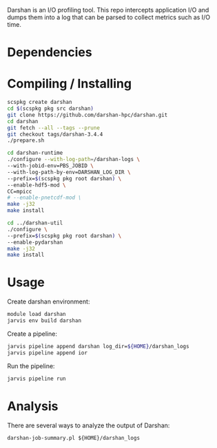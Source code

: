 Darshan is an I/O profiling tool. This repo intercepts application I/O and
dumps them into a log that can be parsed to collect metrics such as I/O time.

# Dependencies

# Compiling / Installing

```bash
scspkg create darshan
cd $(scspkg pkg src darshan)
git clone https://github.com/darshan-hpc/darshan.git
cd darshan
git fetch --all --tags --prune
git checkout tags/darshan-3.4.4
./prepare.sh

cd darshan-runtime
./configure --with-log-path=/darshan-logs \
--with-jobid-env=PBS_JOBID \
--with-log-path-by-env=DARSHAN_LOG_DIR \
--prefix=$(scspkg pkg root darshan) \
--enable-hdf5-mod \
CC=mpicc
# --enable-pnetcdf-mod \
make -j32
make install

cd ../darshan-util
./configure \
--prefix=$(scspkg pkg root darshan) \
--enable-pydarshan
make -j32
make install
```

# Usage

Create darshan environment:
```bash
module load darshan
jarvis env build darshan
```

Create a pipeline:
```bash
jarvis pipeline append darshan log_dir=${HOME}/darshan_logs
jarvis pipeline append ior
```

Run the pipeline:
```bash
jarvis pipeline run
```

# Analysis

There are several ways to analyze the output of Darshan:
```
darshan-job-summary.pl ${HOME}/darshan_logs
```